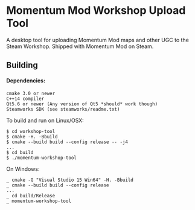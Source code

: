 
# Momentum Mod Workshop Upload Tool
A desktop tool for uploading Momentum Mod maps and other UGC to the Steam Workshop. Shipped with Momentum Mod on Steam.

## Building

#### Dependencies:
```
cmake 3.0 or newer
C++14 compiler
Qt5.6 or newer (Any version of Qt5 *should* work though)
Steamworks SDK (see steamworks/readme.txt)
```
To build and run on Linux/OSX: 

```
$ cd workshop-tool
$ cmake -H. -Bbuild
$ cmake --build build --config release -- -j4
...
$ cd build
$ ./momentum-workshop-tool
```  

On Windows:

```
_ cmake -G "Visual Studio 15 Win64" -H. -Bbuild
_ cmake --build build --config release
...
_ cd build/Release
_ momentum-workshop-tool
```
